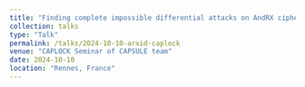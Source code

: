 ```yaml
---
title: "Finding complete impossible differential attacks on AndRX ciphers and efficient distinguishers for ARX designs"
collection: talks
type: "Talk"
permalink: /talks/2024-10-10-arxid-caplock
venue: "CAPLOCK Seminar of CAPSULE team"
date: 2024-10-10
location: "Rennes, France"
---
```

